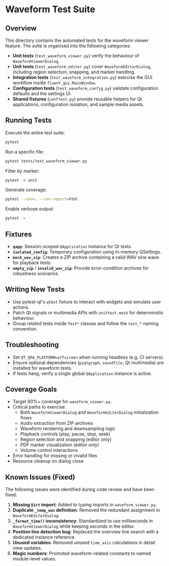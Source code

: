 # Waveform Test Suite

## Overview

This directory contains the automated tests for the waveform viewer feature. The suite is organised into the following categories:

- **Unit tests** (`test_waveform_viewer.py`) verify the behaviour of `WaveformViewerDialog`.
- **Unit tests** (`test_waveform_editor.py`) cover `WaveformEditorDialog`, including region selection, snapping, and marker handling.
- **Integration tests** (`test_waveform_integration.py`) exercise the GUI workflow inside `fluent_gui.MainWindow`.
- **Configuration tests** (`test_waveform_config.py`) validate configuration defaults and the settings UI.
- **Shared fixtures** (`conftest.py`) provide reusable helpers for Qt applications, configuration isolation, and sample media assets.

## Running Tests

Execute the entire test suite:

```bash
pytest
```

Run a specific file:

```bash
pytest tests/test_waveform_viewer.py
```

Filter by marker:

```bash
pytest -m unit
```

Generate coverage:

```bash
pytest --cov=. --cov-report=html
```

Enable verbose output:

```bash
pytest -v
```

## Fixtures

- **`qapp`**: Session-scoped `QApplication` instance for Qt tests.
- **`isolated_config`**: Temporary configuration using in-memory QSettings.
- **`mock_wav_zip`**: Creates a ZIP archive containing a valid WAV sine wave for playback tests.
- **`empty_zip`** / **`invalid_wav_zip`**: Provide error-condition archives for robustness scenarios.

## Writing New Tests

- Use pytest-qt's `qtbot` fixture to interact with widgets and simulate user actions.
- Patch Qt signals or multimedia APIs with `unittest.mock` for deterministic behaviour.
- Group related tests inside `Test*` classes and follow the `test_*` naming convention.

## Troubleshooting

- Set `QT_QPA_PLATFORM=offscreen` when running headless (e.g. CI servers).
- Ensure optional dependencies (`pyqtgraph`, `soundfile`, Qt multimedia) are installed for waveform tests.
- If tests hang, verify a single global `QApplication` instance is active.

## Coverage Goals

- Target 80%+ coverage for `waveform_viewer.py`.
- Critical paths to exercise:
  - Both `WaveformViewerDialog` and `WaveformEditorDialog` initialization flows
  - Audio extraction from ZIP archives
  - Waveform rendering and downsampling logic
  - Playback controls (play, pause, stop, seek)
  - Region selection and snapping (editor only)
  - PDF marker visualization (editor only)
  - Volume control interactions
- Error handling for missing or invalid files
- Resource cleanup on dialog close

## Known Issues (Fixed)

The following issues were identified during code review and have been fixed:

1. **Missing `Dict` import**: Added to typing imports in `waveform_viewer.py`.
2. **Duplicate `_temp_wav` definition**: Removed the redundant assignment in `WaveformEditorDialog`.
3. **`_format_time()` inconsistency**: Standardized to use milliseconds in `WaveformViewerDialog` while keeping seconds in the editor.
4. **Position line detection bug**: Replaced the overview line search with a dedicated instance reference.
5. **Unused variables**: Removed unused `time_axis` calculations in detail view updates.
6. **Magic numbers**: Promoted waveform-related constants to named module-level values.
